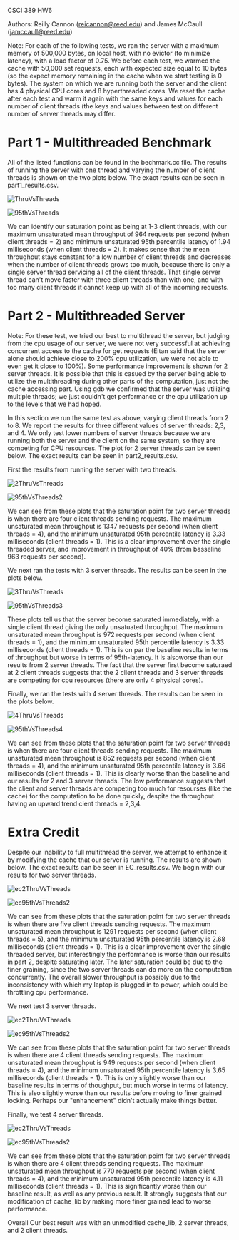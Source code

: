 CSCI 389 HW6

Authors: Reilly Cannon (reicannon@reed.edu) and James McCaull (jamccaull@reed.edu)

Note: For each of the following tests, we ran the server with a maximum memory of 500,000 bytes, on local host, with no evictor (to minimize latency), with a load factor of 0.75. We before each test, we warmed the cache with 50,000 set requests, each with expected size equal to 10 bytes (so the expect memory remaining in the cache when we start testing is 0 bytes). The system on which we are running both the server and the client has 4 physical CPU cores and 8 hyperthreaded cores. We reset the cache after each test and warm it again with the same keys and values for each number of client threads (the keys and values between test on different number of server threads may differ.

# Part 1 - Multithreaded Benchmark

All of the listed functions can be found in the bechmark.cc file. The results of running the server with one thread and varying the number of client threads is shown on the two plots below. The exact results can be seen in part1_results.csv.

![ThruVsThreads](/Plots/MeanThrPlot.png "MeanThroughput")

![95thVsThreads](/Plots/95thPlot.png "95thLatency")

We can identify our saturation point as being at 1-3 client threads, with our maximum unsaturated mean throughput of 964 requests per second (when client threads = 2) and minimum unsaturated 95th percentile latency of 1.94 milliseconds (when client threads = 2). It makes sense that the mean throughput stays constant for a low number of client threads and decreases when the number of client threads grows too much, because there is only a single server thread servicing all of the client threads. That single server thread can't move faster with three client threads than with one, and with too many client threads it cannot keep up with all of the incoming requests.

# Part 2 - Multithreaded Server

Note: For these test, we tried our best to multithread the server, but judging from the cpu usage of our server, we were not very successful at achieving concurrent access to the cache for get requests (Eitan said that the server alone should achieve close to 200% cpu utilization, we were not able to even get it close to 100%). Some performance improvement is shown for 2 server threads. It is possible that this is casued by the server being able to utilize the multithreading during other parts of the computation, just not the cache accessing part. Using gdb we confirmed that the server was utilizing multiple threads; we just couldn't get performance or the cpu utilization up to the levels that we had hoped.

In this section we run the same test as above, varying client threads from 2 to 8. We report the results for three different values of server threads: 2,3, and 4. We only test lower numbers of server threads because we are running both the server and the client on the same system, so they are competing for CPU resources. The plot for 2 server threads can be seen below. The exact results can be seen in part2_results.csv.

First the results from running the server with two threads.

![2ThruVsThreads](/Plots/2MeanThrPlot.png "2MeanThroughput")

![95thVsThreads2](/Plots/95thPlot2.png "95thLatency2")

We can see from these plots that the saturation point for two server threads is when there are four client threads sending requests. The maximum unsaturated mean throughput is 1347 requests per second (when client threads = 4), and the minimum unsaturated 95th percentile latency is 3.33 milliseconds (client threads = 1). This is a clear improvement over the single threaded server, and improvement in throughput of 40% (from basseline 963 requests per second).

We next ran the tests with 3 server threads. The results can be seen in the plots below.

![3ThruVsThreads](/Plots/4MeanThrPlot.png "2MeanThroughput")

![95thVsThreads3](/Plots/95thPlot4.png "95thLatency2")

These plots tell us that the server become saturated immediately, with a single client thread giving the only unsatuated throughput. The maximum unsaturated mean throughput is 972 requests per second (when client threads = 1), and the minimum unsaturated 95th percentile latency is 3.33 milliseconds (client threads = 1). This is on par the baseline results in terms of throughput but worse in terms of 95th-latency. It is alsoworse than our results from 2 server threads. The fact that the server first become saturaed at 2 client threads suggests that the 2 client threads and 3 server threads are competing for cpu resources (there are only 4 physical cores).

Finally, we ran the tests with 4 server threads. The results can be seen in the plots below.

![4ThruVsThreads](/Plots/4MeanThrPlot.png "2MeanThroughput")

![95thVsThreads4](/Plots/95thPlot4.png "95thLatency2")

We can see from these plots that the saturation point for two server threads is when there are four client threads sending requests. The maximum unsaturated mean throughput is 852 requests per second (when client threads = 4), and the minimum unsaturated 95th percentile latency is 3.66 milliseconds (client threads = 1). This is clearly worse than the baseline and our results for 2 and 3 server threads. The low performance suggests that the client and server threads are competing too much for resourses (like the cache) for the computation to be done quickly, despite the throughput having an upward trend cient threads = 2,3,4.

# Extra Credit

Despite our inability to full multithread the server, we attempt to enhance it by modifying the cache that our server is running. The results are shown below. The exact results can be seen in EC_results.csv. We begin with our results for two server threads.

![ec2ThruVsThreads](/ExtraCreditPlots/EC_MeanPlot2.png "ec2MeanThroughput")

![ec95thVsThreads2](/ExtraCreditPlots/EC_95thPlot2.png "ec95thLatency2")

We can see from these plots that the saturation point for two server threads is when there are five client threads sending requests. The maximum unsaturated mean throughput is 1291 requests per second (when client threads = 5), and the minimum unsaturated 95th percentile latency is 2.68 milliseconds (client threads = 1). This is a clear improvement over the single threaded server, but interestingly the performance is worse than our results in part 2, despite saturating later. The later saturation could be due to the finer graining, since the two server threads can do more on the computation concurrently. The overall slower throughput is possibly due to the inconsistency with which my laptop is plugged in to power, which could be throttling cpu performance.

We next test 3 server threads. 

![ec2ThruVsThreads](/ExtraCreditPlots/EC_MeanPlot3.png "ec3MeanThroughput")

![ec95thVsThreads2](/ExtraCreditPlots/EC_95thPlot3.png "ec95thLatency3")

We can see from these plots that the saturation point for two server threads is when there are 4 client threads sending requests. The maximum unsaturated mean throughput is 949 requests per second (when client threads = 4), and the minimum unsaturated 95th percentile latency is 3.65 milliseconds (client threads = 1). This is only slightly worse than our baseline results in terms of thoughput, but much worse in terms of latency. This is also slightly worse than our results before moving to finer grained locking. Perhaps our "enhancement" didn't actually make things better. 

Finally, we test 4 server threads.

![ec2ThruVsThreads](/ExtraCreditPlots/EC_MeanPlot4.png "ec4MeanThroughput")

![ec95thVsThreads2](/ExtraCreditPlots/EC_95thPlot4.png "ec95thLatency4")

We can see from these plots that the saturation point for two server threads is when there are 4 client threads sending requests. The maximum unsaturated mean throughput is 770 requests per second (when client threads = 4), and the minimum unsaturated 95th percentile latency is 4.11 milliseconds (client threads = 1). This is significantly worse than our baseline result, as well as any previous result. It strongly suggests that our modification of cache_lib by making more finer grained lead to worse performance. 

Overall Our best result was with an unmodified cache_lib, 2 server threads, and 2 client threads.
